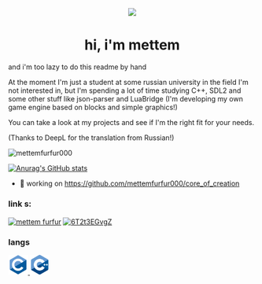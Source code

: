 <div  id="header" align="center"> <img src="https://media.discordapp.net/attachments/798568273998381156/951138183796637706/loading.gif" width="100" /> </div>

<h1 align="center">
  hi, i'm mettem
</h1>

and i'm too lazy to do this readme by hand

At the moment I'm just a student at some russian university in the field I'm not interested in, but I'm spending a lot of time studying C++, SDL2 and some other stuff like json-parser and LuaBridge (I'm developing my own game engine based on blocks and simple graphics!)

You can take a look at my projects and see if I'm the right fit for your needs.

(Thanks to DeepL for the translation from Russian!)

<p align="left"> <img src="https://komarev.com/ghpvc/?username=mettemfurfur000&label=Profile%20views&color=0e75b6&style=flat" alt="mettemfurfur000" /> </p>

[![Anurag's GitHub stats](https://github-readme-stats.vercel.app/api?username=mettemfurfur000)](https://github.com/anuraghazra/github-readme-stats)


- 🔭 working on https://github.com/mettemfurfur000/core_of_creation
<h3 align="left">link s:</h3>

<p align="left">
  <a href="https://www.youtube.com/c/mettem furfur" target="blank"><img align="center" src="https://raw.githubusercontent.com/rahuldkjain/github-profile-readme-generator/master/src/images/icons/Social/youtube.svg" alt="mettem furfur" height="30" width="40" /></a>
  <a href="https://discord.gg/6T2t3EGvgZ" target="blank"><img align="center" src="https://raw.githubusercontent.com/rahuldkjain/github-profile-readme-generator/master/src/images/icons/Social/discord.svg" alt="6T2t3EGvgZ" height="30" width="40" /></a>
</p>
<h3 align="left">
  langs
</h3>
<p align="left"> 
  <a href="https://www.cprogramming.com/" target="_blank" rel="noreferrer"> 
    <img src="https://raw.githubusercontent.com/devicons/devicon/master/icons/c/c-original.svg" alt="c" width="40" height="40"/> 
  </a> 
  <a href="https://www.w3schools.com/cpp/" target="_blank" rel="noreferrer"> 
    <img src="https://raw.githubusercontent.com/devicons/devicon/master/icons/cplusplus/cplusplus-original.svg" alt="cplusplus" width="40" height="40"/> 
  </a> 
</p>
